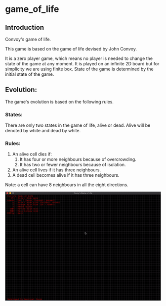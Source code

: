 # game_of_life


## Introduction
Convoy's game of life.

This game is based on the game of life devised by John Convoy.

It is a zero player game, which means no player is needed to change the state of the game at any moment.
It is played on an infinite 2D board but for simplicity we are using finite box.
State of the game is determined by the initial state of the game.


## Evolution:
The game's evolution is based on the following rules.

### States:
There are only two states in the game of life, alive or dead.
Alive will be denoted by white and dead by white.

### Rules:
1. An alive cell dies if:
    1. It has four or more neighbours because of overcrowding.
    2. It has two or fewer neighbours because of isolation.
2. An alive cell lives if it has three neighbours.
3. A dead cell becomes alive if it has three neighbours.

Note: a cell can have 8 neighbours in all the eight directions.


![](game-of-life.gif)